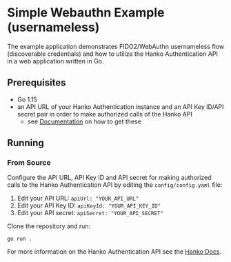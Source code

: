 # Simple Webauthn Example (usernameless)

The example application demonstrates FIDO2/WebAuthn usernameless flow (discoverable credentials) and how to utilize the
Hanko Authentication API in a web application written in Go.

## Prerequisites

- Go 1.15
- an API URL of your Hanko Authentication instance and an API Key ID/API secret pair in order to make authorized calls
  of the Hanko API
    - see [Documentation](https://docs.hanko.io/gettingstarted) on how to get these

## Running

### From Source

Configure the API URL, API Key ID and API secret for making authorized calls to the Hanko Authentication API by editing
the `config/config.yaml` file:

1. Edit your API URL: `apiUrl: "YOUR_API_URL"`
2. Edit your API Key ID: `apiKeyId: "YOUR_API_KEY_ID"`
3. Edit your API secret: `apiSecret: "YOUR_API_SECRET"`

Clone the repository and run:

```
go run .
```

For more information on the Hanko Authentication API see the [Hanko Docs](https://docs.hanko.io). 